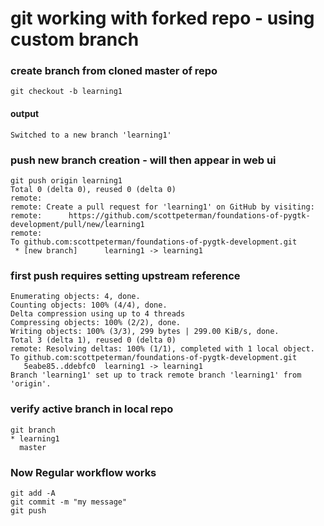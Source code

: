 # git working with forked repo - using custom branch

### create branch from cloned master of repo
```git checkout -b learning1```
#### output
```
Switched to a new branch 'learning1'
```

### push new branch creation - will then appear in web ui
```
git push origin learning1
Total 0 (delta 0), reused 0 (delta 0)
remote: 
remote: Create a pull request for 'learning1' on GitHub by visiting:
remote:      https://github.com/scottpeterman/foundations-of-pygtk-development/pull/new/learning1
remote: 
To github.com:scottpeterman/foundations-of-pygtk-development.git
 * [new branch]      learning1 -> learning1
```
### first push requires setting upstream reference
``` git push --set-upstream origin learning1
Enumerating objects: 4, done.
Counting objects: 100% (4/4), done.
Delta compression using up to 4 threads
Compressing objects: 100% (2/2), done.
Writing objects: 100% (3/3), 299 bytes | 299.00 KiB/s, done.
Total 3 (delta 1), reused 0 (delta 0)
remote: Resolving deltas: 100% (1/1), completed with 1 local object.
To github.com:scottpeterman/foundations-of-pygtk-development.git
   5eabe85..ddebfc0  learning1 -> learning1
Branch 'learning1' set up to track remote branch 'learning1' from 'origin'.
```
### verify active branch in local repo
```
git branch
* learning1
  master
```

### Now Regular workflow works
````
git add -A
git commit -m "my message"
git push
````

